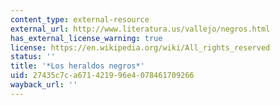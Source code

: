```yaml
---
content_type: external-resource
external_url: http://www.literatura.us/vallejo/negros.html
has_external_license_warning: true
license: https://en.wikipedia.org/wiki/All_rights_reserved
status: ''
title: '*Los heraldos negros*'
uid: 27435c7c-a671-4219-96e4-078461709266
wayback_url: ''
---
```

